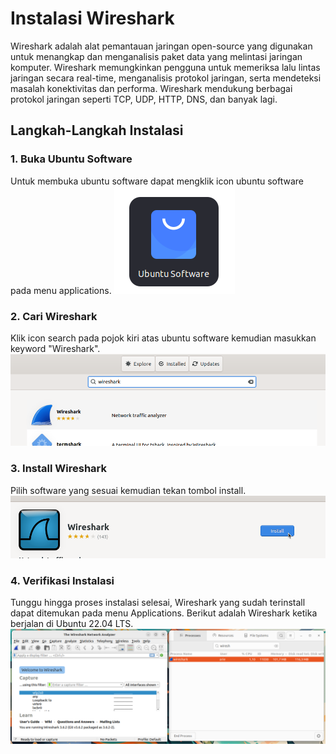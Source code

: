 # Instalasi Wireshark
Wireshark adalah alat pemantauan jaringan open-source yang digunakan untuk menangkap dan menganalisis paket data yang melintasi jaringan komputer. Wireshark memungkinkan pengguna untuk memeriksa lalu lintas jaringan secara real-time, menganalisis protokol jaringan, serta mendeteksi masalah konektivitas dan performa. Wireshark mendukung berbagai protokol jaringan seperti TCP, UDP, HTTP, DNS, dan banyak lagi.
## Langkah-Langkah Instalasi
### 1. Buka Ubuntu Software
Untuk membuka ubuntu software dapat mengklik icon ubuntu software pada menu applications.
![icon](img/icon_ubuntu_software_small.png)

### 2. Cari Wireshark
Klik icon search pada pojok kiri atas ubuntu software kemudian masukkan keyword "Wireshark".
![icon](img/wiresark_search.png)


### 3. Install Wireshark
Pilih software yang sesuai kemudian tekan tombol install.
![icon](img/wiresark_install.png)


### 4. Verifikasi Instalasi
Tunggu hingga proses instalasi selesai, Wireshark yang sudah terinstall dapat ditemukan pada menu Applications.
Berikut adalah Wireshark ketika berjalan di Ubuntu 22.04 LTS.
![icon](img/wireshark_run.png)
